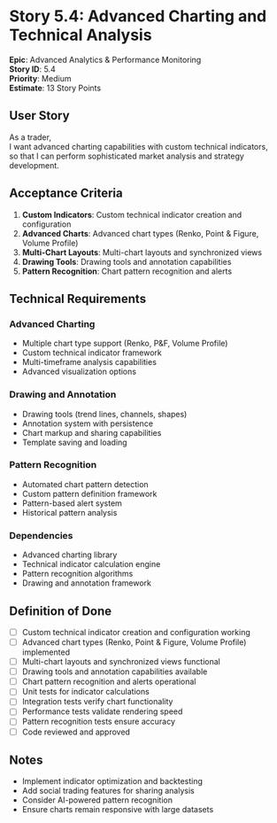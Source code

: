 # Story 5.4: Advanced Charting and Technical Analysis

**Epic**: Advanced Analytics & Performance Monitoring  
**Story ID**: 5.4  
**Priority**: Medium  
**Estimate**: 13 Story Points  

## User Story

As a trader,  
I want advanced charting capabilities with custom technical indicators,  
so that I can perform sophisticated market analysis and strategy development.

## Acceptance Criteria

1. **Custom Indicators**: Custom technical indicator creation and configuration
2. **Advanced Charts**: Advanced chart types (Renko, Point & Figure, Volume Profile)
3. **Multi-Chart Layouts**: Multi-chart layouts and synchronized views
4. **Drawing Tools**: Drawing tools and annotation capabilities
5. **Pattern Recognition**: Chart pattern recognition and alerts

## Technical Requirements

### Advanced Charting
- Multiple chart type support (Renko, P&F, Volume Profile)
- Custom technical indicator framework
- Multi-timeframe analysis capabilities
- Advanced visualization options

### Drawing and Annotation
- Drawing tools (trend lines, channels, shapes)
- Annotation system with persistence
- Chart markup and sharing capabilities
- Template saving and loading

### Pattern Recognition
- Automated chart pattern detection
- Custom pattern definition framework
- Pattern-based alert system
- Historical pattern analysis

### Dependencies
- Advanced charting library
- Technical indicator calculation engine
- Pattern recognition algorithms
- Drawing and annotation framework

## Definition of Done

- [ ] Custom technical indicator creation and configuration working
- [ ] Advanced chart types (Renko, Point & Figure, Volume Profile) implemented
- [ ] Multi-chart layouts and synchronized views functional
- [ ] Drawing tools and annotation capabilities available
- [ ] Chart pattern recognition and alerts operational
- [ ] Unit tests for indicator calculations
- [ ] Integration tests verify chart functionality
- [ ] Performance tests validate rendering speed
- [ ] Pattern recognition tests ensure accuracy
- [ ] Code reviewed and approved

## Notes

- Implement indicator optimization and backtesting
- Add social trading features for sharing analysis
- Consider AI-powered pattern recognition
- Ensure charts remain responsive with large datasets